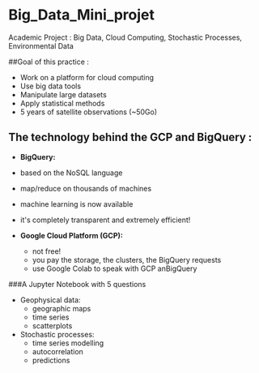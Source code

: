 # Big_Data_Mini_projet
Academic Project : Big Data, Cloud Computing, Stochastic Processes, Environmental Data


##Goal of this practice :  
* Work on a platform for cloud computing
* Use big data tools
* Manipulate large datasets
* Apply statistical methods
* 5 years of satellite observations (~50Go)

## The technology behind the GCP and BigQuery :
*  **BigQuery:**
  * based on the NoSQL language
  * map/reduce on thousands of machines
  * machine learning is now available
  * it's completely transparent and extremely
  efficient!

* **Google Cloud Platform (GCP):**
  * not free!
  * you pay the storage, the clusters, the
  BigQuery requests
  * use Google Colab to speak with GCP anBigQuery

###A Jupyter Notebook with 5 questions
* Geophysical data:
  * geographic maps
  * time series
  * scatterplots
* Stochastic processes:
  * time series modelling
  * autocorrelation
  * predictions
